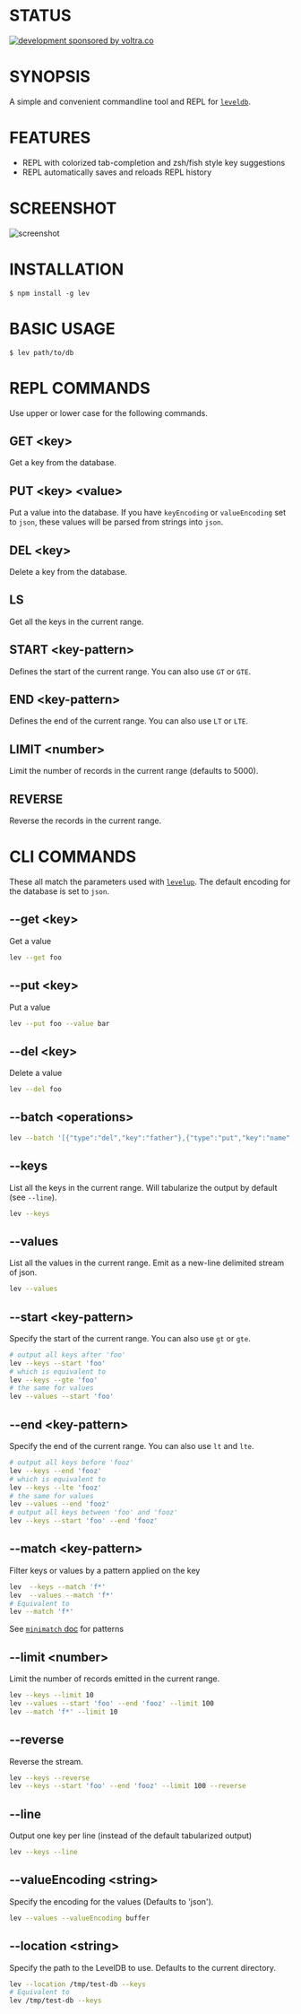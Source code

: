 # STATUS

[![development sponsored by voltra.co](https://img.shields.io/badge/Development%20sponsored%20by-Voltra.co-yellow.svg)](https://voltra.co/)

# SYNOPSIS
A simple and convenient commandline tool and REPL for [`leveldb`](http://leveldb.org/).

# FEATURES
- REPL with colorized tab-completion and zsh/fish style key suggestions
- REPL automatically saves and reloads REPL history

# SCREENSHOT
![screenshot](/docs/screenshot.png)

# INSTALLATION

```
$ npm install -g lev
```

# BASIC USAGE

```
$ lev path/to/db
```

# REPL COMMANDS
Use upper or lower case for the following commands.

## GET &lt;key&gt;
Get a key from the database.

## PUT &lt;key&gt; &lt;value&gt;
Put a value into the database. If you have `keyEncoding` or `valueEncoding`
set to `json`, these values will be parsed from strings into `json`.

## DEL &lt;key&gt;
Delete a key from the database.

## LS
Get all the keys in the current range.

## START &lt;key-pattern&gt;
Defines the start of the current range. You can also use `GT` or `GTE`.

## END &lt;key-pattern&gt;
Defines the end of the current range. You can also use `LT` or `LTE`.

## LIMIT &lt;number&gt;
Limit the number of records in the current range (defaults to 5000).

## REVERSE
Reverse the records in the current range.

# CLI COMMANDS
These all match the parameters used with
[`levelup`](https://github.com/rvagg/node-levelup). The default encoding
for the database is set to `json`.

## --get &lt;key&gt;
Get a value
```sh
lev --get foo
```

## --put &lt;key&gt;
Put a value
```sh
lev --put foo --value bar
```

## --del &lt;key&gt;
Delete a value
```sh
lev --del foo
```

## --batch &lt;operations&gt;
```sh
lev --batch '[{"type":"del","key":"father"},{"type":"put","key":"name","value":"Yuri Irsenovich Kim"},{"type":"put","key":"dob","value":"16 February 1941"},{"type":"put","key":"spouse","value":"Kim Young-sook"},{"type":"put","key":"occupation","value":"Clown"}]'
```

## --keys
List all the keys in the current range. Will tabularize the output by default (see `--line`).
```sh
lev --keys
```

## --values
List all the values in the current range.
Emit as a new-line delimited stream of json.
```sh
lev --values
```

## --start &lt;key-pattern&gt;
Specify the start of the current range. You can also use `gt` or `gte`.
```sh
# output all keys after 'foo'
lev --keys --start 'foo'
# which is equivalent to
lev --keys --gte 'foo'
# the same for values
lev --values --start 'foo'
```

## --end &lt;key-pattern&gt;
Specify the end of the current range. You can also use `lt` and `lte`.
```sh
# output all keys before 'fooz'
lev --keys --end 'fooz'
# which is equivalent to
lev --keys --lte 'fooz'
# the same for values
lev --values --end 'fooz'
# output all keys between 'foo' and 'fooz'
lev --keys --start 'foo' --end 'fooz'
```

## --match &lt;key-pattern&gt;
Filter keys or values by a pattern applied on the key
```sh
lev  --keys --match 'f*'
lev  --values --match 'f*'
# Equivalent to
lev --match 'f*'
```

See [`minimatch` doc](https://github.com/isaacs/minimatch#readme) for patterns

## --limit &lt;number&gt;
Limit the number of records emitted in the current range.
```sh
lev --keys --limit 10
lev --values --start 'foo' --end 'fooz' --limit 100
lev --match 'f*' --limit 10
```

## --reverse
Reverse the stream.
```sh
lev --keys --reverse
lev --keys --start 'foo' --end 'fooz' --limit 100 --reverse
```

## --line
Output one key per line (instead of the default tabularized output)
```sh
lev --keys --line
```

## --valueEncoding &lt;string&gt;
Specify the encoding for the values (Defaults to 'json').
```sh
lev --values --valueEncoding buffer
```

## --location &lt;string&gt;
Specify the path to the LevelDB to use. Defaults to the current directory.
```sh
lev --location /tmp/test-db --keys
# Equivalent to
lev /tmp/test-db --keys
```
